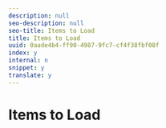 ```yaml
---
description: null
seo-description: null
seo-title: Items to Load
title: Items to Load
uuid: 0aade4b4-ff90-4987-9fc7-cf4f38fbf08f
index: y
internal: n
snippet: y
translate: y
---
```


# Items to Load


